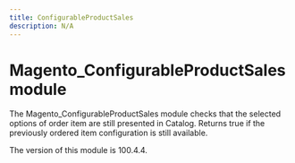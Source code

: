 ```yaml
---
title: ConfigurableProductSales
description: N/A
---
```


# Magento_ConfigurableProductSales module

The Magento_ConfigurableProductSales module checks that the selected options of order item are still presented in
Catalog. Returns true if the previously ordered item configuration is still available.

<InlineAlert slots="text" />
The version of this module is 100.4.4.
